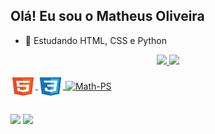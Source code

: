 ## Olá! Eu sou o Matheus Oliveira

- 🌱 Estudando HTML, CSS e Python

<div align="center">
  <a href="https://github.com/lMatheuslOliveiral">
  <img height="180em" src="https://github-readme-stats.vercel.app/api?username=lMatheuslOliveiral&show_icons=true&theme=dracula&include_all_commits=true&count_private=true"/>
  <img height="180em" src="https://github-readme-stats.vercel.app/api/top-langs/?username=lMatheuslOliveiral&layout=compact&langs_count=7&theme=dracula"/>
</div>
<!-- Imagens dos programas-->
  <div style="display: inline_block"><br>
  <img align="center" alt="Math-HTML" height="30" width="40" src="https://raw.githubusercontent.com/devicons/devicon/master/icons/html5/html5-original.svg">
  <img align="center" alt="Math-CSS" height="30" width="40" src="https://raw.githubusercontent.com/devicons/devicon/master/icons/css3/css3-original.svg">
  <img align="center" alt="Math-PS" height="30" width="40" src="https://cdn.jsdelivr.net/gh/devicons/devicon/icons/photoshop/photoshop-plain.svg">
</div>
  
  ##
  
  <div>
  <a href="https://www.instagram.com/matheuzob/" target="_blank"><img src="https://img.shields.io/badge/-Instagram-%23E4405F?style=for-the-badge&logo=instagram&logoColor=white" target="_blank"></a>
  <a href = "mailto:matheuzoliveirabatista@gmail.com" target="_blank"><img src="https://img.shields.io/badge/-Gmail-%23333?style=for-the-badge&logo=gmail&logoColor=white" target="_blank"></a>
  </div>
